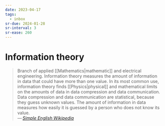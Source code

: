 ```yaml
---
date: 2023-04-17
tags:
  - inbox
sr-due: 2024-01-28
sr-interval: 3
sr-ease: 260
---
```


# Information theory

> Branch of applied [[Mathematics|mathematic]] and electrical engineering.
> Information theory measures the amount of information in data that could have
> more than one value. In its most common use, information theory finds
> [[Physics|physical]] and mathematical limits on the amounts of data in data
> compression and data communication. Data compression and data communication
> are statistical, because they guess unknown values. The amount of information
> in data measures how easily it is guessed by a person who does not know its
> value.\
> — <cite>[Simple English Wikipedia](https://simple.wikipedia.org/wiki/Information_theory)</cite>

